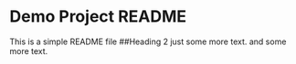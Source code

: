 # Demo Project README
This is a simple README file
##Heading 2
just some more text. and some more text.